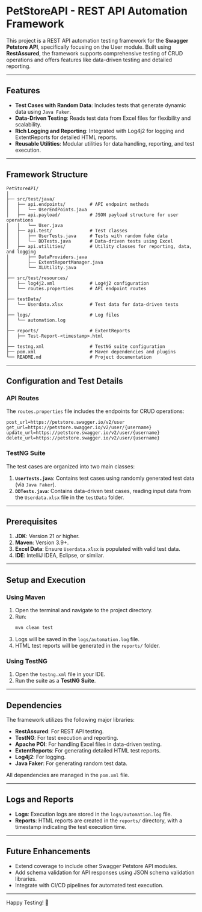 
# PetStoreAPI - REST API Automation Framework

This project is a REST API automation testing framework for the **Swagger Petstore API**, specifically focusing on the User module. Built using **RestAssured**, the framework supports comprehensive testing of CRUD operations and offers features like data-driven testing and detailed reporting.

---

## Features
- **Test Cases with Random Data**: Includes tests that generate dynamic data using `Java Faker`.
- **Data-Driven Testing**: Reads test data from Excel files for flexibility and scalability.
- **Rich Logging and Reporting**: Integrated with Log4j2 for logging and ExtentReports for detailed HTML reports.
- **Reusable Utilities**: Modular utilities for data handling, reporting, and test execution.

---

## Framework Structure
```plaintext
PetStoreAPI/
│
├── src/test/java/
│   ├── api.endpoints/         # API endpoint methods
│   │   └── UserEndPoints.java
│   ├── api.payload/           # JSON payload structure for user operations
│   │   └── User.java
│   ├── api.test/              # Test classes
│   │   ├── UserTests.java     # Tests with random fake data
│   │   └── DDTests.java       # Data-driven tests using Excel
│   ├── api.utilities/         # Utility classes for reporting, data, and logging
│       ├── DataProviders.java
│       ├── ExtentReportManager.java
│       └── XLUtility.java
│
├── src/test/resources/
│   ├── log4j2.xml             # Log4j2 configuration
│   └── routes.properties      # API endpoint routes
│
├── testData/
│   └── Userdata.xlsx          # Test data for data-driven tests
│
├── logs/                      # Log files
│   └── automation.log
│
├── reports/                   # ExtentReports
│   ├── Test-Report-<timestamp>.html
│
├── testng.xml                 # TestNG suite configuration
├── pom.xml                    # Maven dependencies and plugins
└── README.md                  # Project documentation
```

---

## Configuration and Test Details

### API Routes
The `routes.properties` file includes the endpoints for CRUD operations:
```properties
post_url=https://petstore.swagger.io/v2/user
get_url=https://petstore.swagger.io/v2/user/{username}
update_url=https://petstore.swagger.io/v2/user/{username}
delete_url=https://petstore.swagger.io/v2/user/{username}
```

### TestNG Suite
The test cases are organized into two main classes:
1. **`UserTests.java`**: Contains test cases using randomly generated test data (via `Java Faker`).
2. **`DDTests.java`**: Contains data-driven test cases, reading input data from the `Userdata.xlsx` file in the `testData` folder.

---

## Prerequisites
1. **JDK**: Version 21 or higher.
2. **Maven**: Version 3.9+.
3. **Excel Data**: Ensure `Userdata.xlsx` is populated with valid test data.
4. **IDE**: IntelliJ IDEA, Eclipse, or similar.

---

## Setup and Execution

### Using Maven
1. Open the terminal and navigate to the project directory.
2. Run:
   ```bash
   mvn clean test
   ```
3. Logs will be saved in the `logs/automation.log` file.
4. HTML test reports will be generated in the `reports/` folder.

### Using TestNG
1. Open the `testng.xml` file in your IDE.
2. Run the suite as a **TestNG Suite**.

---

## Dependencies
The framework utilizes the following major libraries:
- **RestAssured**: For REST API testing.
- **TestNG**: For test execution and reporting.
- **Apache POI**: For handling Excel files in data-driven testing.
- **ExtentReports**: For generating detailed HTML test reports.
- **Log4j2**: For logging.
- **Java Faker**: For generating random test data.

All dependencies are managed in the `pom.xml` file.

---

## Logs and Reports
- **Logs**: Execution logs are stored in the `logs/automation.log` file.
- **Reports**: HTML reports are created in the `reports/` directory, with a timestamp indicating the test execution time.

---

## Future Enhancements
- Extend coverage to include other Swagger Petstore API modules.
- Add schema validation for API responses using JSON schema validation libraries.
- Integrate with CI/CD pipelines for automated test execution.

---

Happy Testing! 🚀
